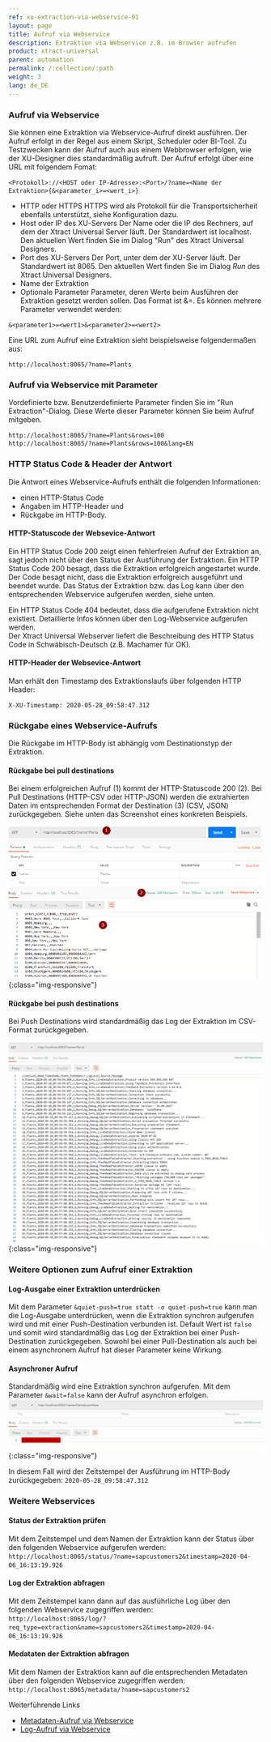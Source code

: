 ```yaml
---
ref: xu-extraction-via-webservice-01
layout: page
title: Aufruf via Webservice
description: Extraktion via Webservice z.B. im Browser aufrufen
product: xtract-universal
parent: automation
permalink: /:collection/:path
weight: 3
lang: de_DE
---
```



### Aufruf via Webservice
Sie können eine Extraktion via Webservice-Aufruf direkt ausführen. 
Der Aufruf erfolgt in der Regel aus einem Skript, Scheduler oder BI-Tool. Zu Testzwecken kann der Aufruf auch aus einem Webbrowser erfolgen, wie der XU-Designer dies standardmäßig aufruft. Der Aufruf erfolgt über eine URL mit folgendem Fomat:

```
<Protokoll>://<HOST oder IP-Adresse>:<Port>/?name=<Name der Extraktion>{&<parameter_i>=<wert_i>}
```

- HTTP oder HTTPS
HTTPS wird als Protokoll für die Transportsicherheit ebenfalls unterstützt, siehe Konfiguration dazu. 
- Host oder IP des XU-Servers
Der Name oder die IP des Rechners, auf dem der Xtract Universal Server läuft. Der Standardwert ist localhost. <br> Den aktuellen Wert finden Sie im Dialog "Run" des Xtract Universal Designers. 
- Port des XU-Servers
Der Port, unter dem der XU-Server läuft. Der Standardwert ist 8065. Den aktuellen Wert finden Sie im Dialog *Run* des Xtract Universal Designers.
- Name der Extraktion
- Optionale Parameter
Parameter, deren Werte beim Ausführen der Extraktion gesetzt werden sollen. Das Format ist &<parameter>=<wert>. Es können mehrere Parameter verwendet werden: 
```
&<parameter1>=<wert1>&<parameter2>=<wert2>  
```

Eine URL zum Aufruf eine Extraktion sieht beispielsweise folgendermaßen aus:

```
http://localhost:8065/?name=Plants
```

### Aufruf via Webservice mit Parameter

Vordefinierte bzw. Benutzerdefinierte Parameter finden Sie im "Run Extraction"-Dialog. Diese Werte dieser Parameter können Sie beim Aufruf mitgeben.
```
http://localhost:8065/?name=Plants&rows=100
http://localhost:8065/?name=Plants&rows=100&lang=EN
```

### HTTP Status Code & Header der Antwort
Die Antwort eines Webservice-Aufrufs enthält die folgenden Informationen:
- einen HTTP-Status Code 
- Angaben im HTTP-Header und 
- Rückgabe im HTTP-Body. 


#### HTTP-Statuscode der Websevice-Antwort
Ein HTTP Status Code 200 zeigt einen fehlerfreien Aufruf der Extraktion an, sagt jedoch nicht über den Status der Ausführung der Extraktion. 
Ein HTTP Status Code 200 besagt, dass die Extraktion erfolgreich angestartet wurde. Der Code besagt nicht, dass die Extraktion erfolgreich ausgeführt und beendet wurde.
Das Status der Extraktion bzw. das Log kann über den entsprechenden Webservice aufgerufen werden, siehe unten. <br>

Ein HTTP Status Code 404 bedeutet, dass die aufgerufene Extraktion nicht existiert. Detaillierte Infos können über den Log-Webservice aufgerufen werden.<br>
Der Xtract Universal Webserver liefert die Beschreibung des HTTP Status Code in Schwäbisch-Deutsch (z.B. Machamer für OK).

#### HTTP-Header der Websevice-Antwort
Man erhält den Timestamp des Extraktionslaufs über folgenden HTTP Header:
```
X-XU-Timestamp: 2020-05-28_09:58:47.312
```

### Rückgabe eines Webservice-Aufrufs
Die Rückgabe im HTTP-Body ist abhängig vom Destinationstyp der Extraktion. 

#### Rückgabe bei pull destinations
Bei einem erfolgreichen Aufruf (1) kommt der HTTP-Statuscode 200 (2).
Bei Pull Destinations (HTTP-CSV oder HTTP-JSON) werden die extrahierten Daten im entsprechenden Format der Destination (3) (CSV, JSON) zurückgegeben. Siehe unten das Screenshot eines konkreten Beispiels.

![Webservice Call pull](/img/content/xu/automation/webservice/xu_call_webservice_csv.png){:class="img-responsive"}

#### Rückgabe bei push destinations
Bei Push Destinations wird standardmäßig das Log der Extraktion im CSV-Format zurückgegeben. 

![Webservice Call push](/img/content/xu/automation/webservice/xu_call_webservice_push_sql.png){:class="img-responsive"}

### Weitere Optionen zum Aufruf einer Extraktion
#### Log-Ausgabe einer Extraktion unterdrücken 
Mit dem Parameter `&quiet-push=true statt -o quiet-push=true` kann man die Log-Ausgabe unterdrücken, wenn die Extraktion synchron aufgerufen wird und mit einer Push-Destination verbunden ist. 
Default Wert ist `false` und somit wird standardmäßig das Log der Extraktion bei einer Push-Destination zurückgegeben. Sowohl bei einer Pull-Destination als auch bei einem asynchronem Aufruf hat dieser Parameter keine Wirkung.

#### Asynchroner Aufruf
Standardmäßig wird eine Extraktion synchron aufgerufen. Mit dem Parameter `&wait=false` kann der Aufruf asynchron erfolgen.
![Webservice Call async](/img/content/xu/automation/webservice/xu_call_webservice_push_asynch.png){:class="img-responsive"}

In diesem Fall wird der Zeitstempel der Ausführung im HTTP-Body zurückgegeben:
`2020-05-28_09:58:47.312`

### Weitere Webservices 

#### Status der Extraktion prüfen
Mit dem Zeitstempel und dem Namen der Extraktion kann der Status über den folgenden Webservice aufgerufen werden: <br>
`http://localhost:8065/status/?name=sapcustomers2&timestamp=2020-04-06_16:13:19.926`

#### Log der Extraktion abfragen 

Mit dem Zeitstempel kann dann auf das ausführliche Log über den folgenden Webservice zugegriffen werden: <br>
`http://localhost:8065/log/?req_type=extraction&name=sapcustomers2&timestamp=2020-04-06_16:13:19.926`

#### Medataten der Extraktion abfragen 

Mit dem Namen der Extraktion kann auf die entsprechenden Metadaten über den folgenden Webservice zugegriffen werden: <br>
`http://localhost:8065/metadata/?name=sapcustomers2 `

Weiterführende Links
- [Metadaten-Aufruf via Webservice](../fortgeschrittene-techniken/metadaten-zugriff-ueber-http)
- [Log-Aufruf via Webservice](../logging/log-zugriff-ueber-http)
